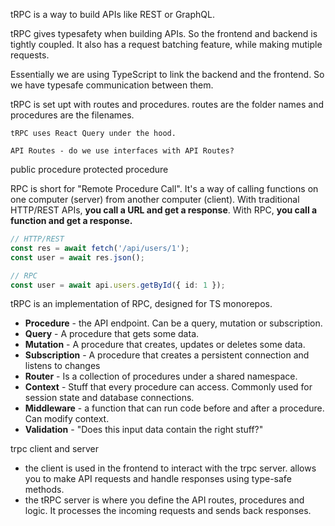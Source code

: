 


tRPC is a way to build APIs like REST or GraphQL.

tRPC gives typesafety when building APIs. So the frontend and backend is tightly coupled. It also has a request batching feature, while making mutiple requests.

Essentially we are using TypeScript to link the backend and the frontend. So we have typesafe communication between them.

tRPC is set upt with routes and procedures.
routes are the folder names and procedures are the filenames.

```
tRPC uses React Query under the hood.
```

```
API Routes - do we use interfaces with API Routes?
```

public procedure
protected procedure



RPC is short for "Remote Procedure Call". It's a way of calling functions on one computer (server) from another computer (client). With traditional HTTP/REST APIs, **you call a URL and get a response**. With RPC, **you call a function and get a response.**

```ts
// HTTP/REST
const res = await fetch('/api/users/1');
const user = await res.json();

// RPC
const user = await api.users.getById({ id: 1 });
```


tRPC is an implementation of RPC, designed for TS monorepos. 

- **Procedure** - the API endpoint. Can be a query, mutation or subscription.
- **Query** - A procedure that gets some data.
- **Mutation** - A procedure that creates, updates or deletes some data.
- **Subscription** - A procedure that creates a persistent connection and listens to changes 
- **Router** - Is a collection of procedures under a shared namespace.
- **Context** - Stuff that every procedure can access. Commonly used for session state and database connections.
- **Middleware** - a function that can run code before and after a procedure. Can modify context.
- **Validation** - "Does this input data contain the right stuff?"


trpc client and server
- the client is used in the frontend to interact with the trpc server. allows you to make API requests and handle responses using type-safe methods.
- the tRPC server is where you define the API routes, procedures and logic. It processes the incoming requests and sends back responses. 




